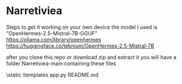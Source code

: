 # Narretiviea

Steps to get it working on your own device
the model I used is 
"OpenHermes-2.5-Mistral-7B-GGUF"
https://ollama.com/library/openhermes
https://huggingface.co/teknium/OpenHermes-2.5-Mistral-7B

after you clone this repo or download zip and extract it
you will have a folder Narretiviea-main
containing these files

\static
\templates
app.py
README.md

